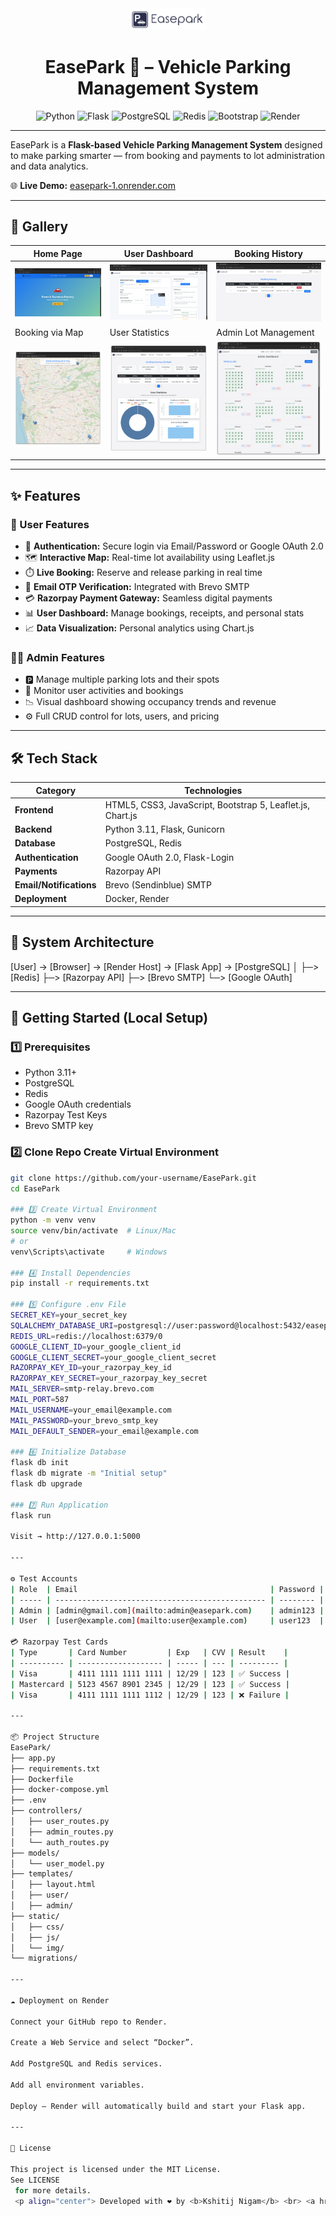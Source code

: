 <div align="center">
  <img src="assets/logo.png" alt="EasePark Logo" width="120" />
</div>

<h1 align="center">EasePark 🚗 – Vehicle Parking Management System</h1>

<div align="center">

![Python](https://img.shields.io/badge/Python-3.11-blue?style=for-the-badge&logo=python&logoColor=white)
![Flask](https://img.shields.io/badge/Flask-black?style=for-the-badge&logo=flask&logoColor=white)
![PostgreSQL](https://img.shields.io/badge/PostgreSQL-316192?style=for-the-badge&logo=postgresql&logoColor=white)
![Redis](https://img.shields.io/badge/Redis-DC382D?style=for-the-badge&logo=redis&logoColor=white)
![Bootstrap](https://img.shields.io/badge/Bootstrap-5.3-7952B3?style=for-the-badge&logo=bootstrap&logoColor=white)
![Render](https://img.shields.io/badge/Render-46E3B7?style=for-the-badge&logo=render&logoColor=black)

</div>

---

EasePark is a **Flask-based Vehicle Parking Management System** designed to make parking smarter — from booking and payments to lot administration and data analytics.

🌐 **Live Demo:** [easepark-1.onrender.com](https://easepark-1.onrender.com)

---

## 📸 Gallery

| Home Page | User Dashboard |  Booking History |
|------------|----------------|-----------------|
| ![Home Page](assets/Home_page.png) | ![Dashboard](assets/User_dashboard.png) | ![Booking History](assets/Booking_history.png) |
| Booking via Map | User Statistics | Admin Lot Management |
| ![Map Booking](assets/Booking_through_map.png) | ![User Summary](assets/User_summary_section.png) | ![Admin Dashboard](assets/Admin_dashboard.png) |

---

## ✨ Features

### 👤 User Features
- 🔐 **Authentication:** Secure login via Email/Password or Google OAuth 2.0  
- 🗺️ **Interactive Map:** Real-time lot availability using Leaflet.js  
- ⏱️ **Live Booking:** Reserve and release parking in real time  
- 📩 **Email OTP Verification:** Integrated with Brevo SMTP  
- 💳 **Razorpay Payment Gateway:** Seamless digital payments  
- 📊 **User Dashboard:** Manage bookings, receipts, and personal stats  
- 📈 **Data Visualization:** Personal analytics using Chart.js  

### 🧑‍💼 Admin Features
- 🅿️ Manage multiple parking lots and their spots  
- 👥 Monitor user activities and bookings  
- 📉 Visual dashboard showing occupancy trends and revenue  
- ⚙️ Full CRUD control for lots, users, and pricing  

---

## 🛠 Tech Stack

| Category | Technologies |
|-----------|---------------|
| **Frontend** | HTML5, CSS3, JavaScript, Bootstrap 5, Leaflet.js, Chart.js |
| **Backend** | Python 3.11, Flask, Gunicorn |
| **Database** | PostgreSQL, Redis |
| **Authentication** | Google OAuth 2.0, Flask-Login |
| **Payments** | Razorpay API |
| **Email/Notifications** | Brevo (Sendinblue) SMTP |
| **Deployment** | Docker, Render |

---

## 🧩 System Architecture
[User] → [Browser] → [Render Host] → [Flask App] → [PostgreSQL]
│
├─> [Redis]
├─> [Razorpay API]
├─> [Brevo SMTP]
└─> [Google OAuth]

---

## 🚀 Getting Started (Local Setup)

### 1️⃣ Prerequisites
- Python 3.11+
- PostgreSQL
- Redis
- Google OAuth credentials
- Razorpay Test Keys
- Brevo SMTP key

### 2️⃣ Clone Repo Create Virtual Environment
```bash
git clone https://github.com/your-username/EasePark.git
cd EasePark

### 3️⃣ Create Virtual Environment
python -m venv venv
source venv/bin/activate  # Linux/Mac
# or
venv\Scripts\activate     # Windows

### 4️⃣ Install Dependencies
pip install -r requirements.txt

### 5️⃣ Configure .env File
SECRET_KEY=your_secret_key
SQLALCHEMY_DATABASE_URI=postgresql://user:password@localhost:5432/easepark_db
REDIS_URL=redis://localhost:6379/0
GOOGLE_CLIENT_ID=your_google_client_id
GOOGLE_CLIENT_SECRET=your_google_client_secret
RAZORPAY_KEY_ID=your_razorpay_key_id
RAZORPAY_KEY_SECRET=your_razorpay_key_secret
MAIL_SERVER=smtp-relay.brevo.com
MAIL_PORT=587
MAIL_USERNAME=your_email@example.com
MAIL_PASSWORD=your_brevo_smtp_key
MAIL_DEFAULT_SENDER=your_email@example.com

### 6️⃣ Initialize Database
flask db init
flask db migrate -m "Initial setup"
flask db upgrade

### 7️⃣ Run Application
flask run

Visit → http://127.0.0.1:5000

---

⚙️ Test Accounts
| Role  | Email                                           | Password |
| ----- | ----------------------------------------------- | -------- |
| Admin | [admin@gmail.com](mailto:admin@easepark.com)    | admin123 |
| User  | [user@example.com](mailto:user@example.com)     | user123  |

💳 Razorpay Test Cards
| Type       | Card Number         | Exp   | CVV | Result    |
| ---------- | ------------------- | ----- | --- | --------- |
| Visa       | 4111 1111 1111 1111 | 12/29 | 123 | ✅ Success |
| Mastercard | 5123 4567 8901 2345 | 12/29 | 123 | ✅ Success |
| Visa       | 4111 1111 1111 1112 | 12/29 | 123 | ❌ Failure |

---

📦 Project Structure
EasePark/
├── app.py
├── requirements.txt
├── Dockerfile
├── docker-compose.yml
├── .env
├── controllers/
│   ├── user_routes.py
│   ├── admin_routes.py
│   └── auth_routes.py
├── models/
│   └── user_model.py
├── templates/
│   ├── layout.html
│   ├── user/
│   ├── admin/
├── static/
│   ├── css/
│   ├── js/
│   └── img/
└── migrations/

---

☁ Deployment on Render

Connect your GitHub repo to Render.

Create a Web Service and select “Docker”.

Add PostgreSQL and Redis services.

Add all environment variables.

Deploy — Render will automatically build and start your Flask app.

---

📄 License

This project is licensed under the MIT License.
See LICENSE
 for more details.
 <p align="center"> Developed with ❤️ by <b>Kshitij Nigam</b> <br> <a href="https://github.com/23f3002142">GitHub</a> • <a href="https://linkedin.com/in/kshitij-nigam-281392287">LinkedIn</a> </p>